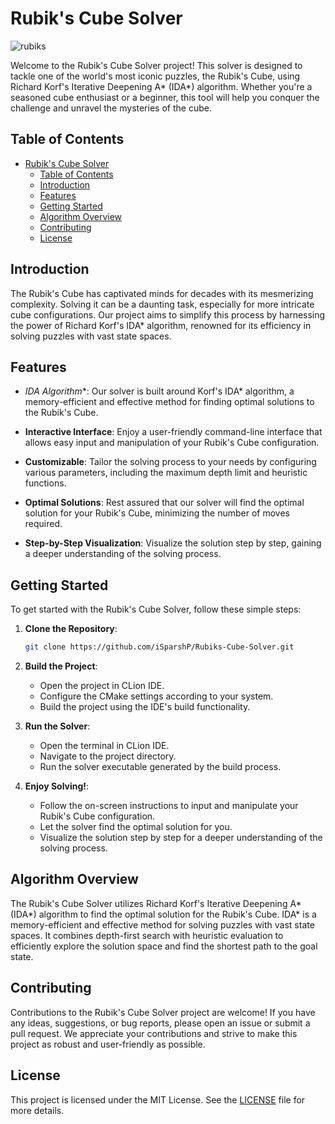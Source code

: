 # Rubik's Cube Solver


![rubiks](https://github.com/iSparshP/Rubiks-Cube-Solver/assets/77487266/86ad7bae-9fad-4761-9586-af8a2adf3fa9)


Welcome to the Rubik's Cube Solver project! This solver is designed to tackle one of the world's most iconic puzzles, the Rubik's Cube, using Richard Korf's Iterative Deepening A* (IDA*) algorithm. Whether you're a seasoned cube enthusiast or a beginner, this tool will help you conquer the challenge and unravel the mysteries of the cube.


## Table of Contents

- [Rubik's Cube Solver](#rubiks-cube-solver)
  - [Table of Contents](#table-of-contents)
  - [Introduction](#introduction)
  - [Features](#features)
  - [Getting Started](#getting-started)
  - [Algorithm Overview](#algorithm-overview)
  - [Contributing](#contributing)
  - [License](#license)


## Introduction

The Rubik's Cube has captivated minds for decades with its mesmerizing complexity. Solving it can be a daunting task, especially for more intricate cube configurations. Our project aims to simplify this process by harnessing the power of Richard Korf's IDA* algorithm, renowned for its efficiency in solving puzzles with vast state spaces.


## Features

- **IDA* Algorithm**: Our solver is built around Korf's IDA* algorithm, a memory-efficient and effective method for finding optimal solutions to the Rubik's Cube.

- **Interactive Interface**: Enjoy a user-friendly command-line interface that allows easy input and manipulation of your Rubik's Cube configuration.

- **Customizable**: Tailor the solving process to your needs by configuring various parameters, including the maximum depth limit and heuristic functions.

- **Optimal Solutions**: Rest assured that our solver will find the optimal solution for your Rubik's Cube, minimizing the number of moves required.

- **Step-by-Step Visualization**: Visualize the solution step by step, gaining a deeper understanding of the solving process.


## Getting Started

To get started with the Rubik's Cube Solver, follow these simple steps:


1. **Clone the Repository**:
   ```bash
   git clone https://github.com/iSparshP/Rubiks-Cube-Solver.git
   ```

2. **Build the Project**:
   - Open the project in CLion IDE.
   - Configure the CMake settings according to your system.
   - Build the project using the IDE's build functionality.

3. **Run the Solver**:
   - Open the terminal in CLion IDE.
   - Navigate to the project directory.
   - Run the solver executable generated by the build process.

4. **Enjoy Solving!**:
   - Follow the on-screen instructions to input and manipulate your Rubik's Cube configuration.
   - Let the solver find the optimal solution for you.
   - Visualize the solution step by step for a deeper understanding of the solving process.

## Algorithm Overview
The Rubik's Cube Solver utilizes Richard Korf's Iterative Deepening A* (IDA*) algorithm to find the optimal solution for the Rubik's Cube. IDA* is a memory-efficient and effective method for solving puzzles with vast state spaces. It combines depth-first search with heuristic evaluation to efficiently explore the solution space and find the shortest path to the goal state.

## Contributing
Contributions to the Rubik's Cube Solver project are welcome! If you have any ideas, suggestions, or bug reports, please open an issue or submit a pull request. We appreciate your contributions and strive to make this project as robust and user-friendly as possible.

## License
This project is licensed under the MIT License. See the [LICENSE](LICENSE) file for more details.